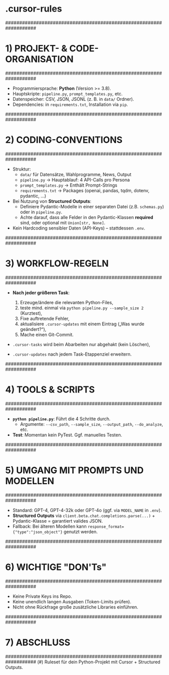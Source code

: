 # .cursor-rules

###################################################################
# 1) PROJEKT- & CODE-ORGANISATION
###################################################################

- Programmiersprache: **Python** (Version >= 3.8).
- Hauptskripte: `pipeline.py`, `prompt_templates.py`, etc.
- Datenspeicher: CSV, JSON, JSONL (z. B. in `data/` Ordner).
- Dependencies: in `requirements.txt`, Installation via `pip`.

###################################################################
# 2) CODING-CONVENTIONS
###################################################################

- Struktur:
  - `data/` für Datensätze, Wahlprogramme, News, Output
  - `pipeline.py` → Hauptablauf: 4 API-Calls pro Persona
  - `prompt_templates.py` → Enthält Prompt-Strings
  - `requirements.txt` → Packages (openai, pandas, tqdm, dotenv, pydantic, …)
- Bei Nutzung von **Structured Outputs**:
  - Definiere Pydantic-Modelle in einer separaten Datei (z.B. `schemas.py`) oder in `pipeline.py`.
  - Achte darauf, dass alle Felder in den Pydantic-Klassen **required** sind, oder optional mit `Union[str, None]`.
- Kein Hardcoding sensibler Daten (API-Keys) – stattdessen `.env`.

###################################################################
# 3) WORKFLOW-REGELN
###################################################################

- **Nach jeder größeren Task**:
  1. Erzeuge/ändere die relevanten Python-Files, 
  2. teste mind. einmal via `python pipeline.py --sample_size 2` (Kurztest),
  3. Fixe auftretende Fehler,
  4. aktualisiere `.cursor-updates` mit einem Eintrag („Was wurde geändert?“),
  5. Mache einen Git-Commit.

- `.cursor-tasks` wird beim Abarbeiten nur abgehakt (kein Löschen), 
- `.cursor-updates` nach jedem Task-Etappenziel erweitern.

###################################################################
# 4) TOOLS & SCRIPTS
###################################################################

- **`python pipeline.py`**: Führt die 4 Schritte durch.
  - Argumente: `--csv_path`, `--sample_size`, `--output_path`, `--do_analyze`, etc.
- **Test**: Momentan kein PyTest. Ggf. manuelles Testen.

###################################################################
# 5) UMGANG MIT PROMPTS UND MODELLEN
###################################################################

- Standard: GPT-4, GPT-4-32k oder GPT-4o (ggf. via `MODEL_NAME` in `.env`).
- **Structured Outputs** via `client.beta.chat.completions.parse(...)` + Pydantic-Klasse = garantiert valides JSON.
- Fallback: Bei älteren Modellen kann `response_format={"type":"json_object"}` genutzt werden.

###################################################################
# 6) WICHTIGE "DON'Ts"
###################################################################

- Keine Private Keys ins Repo.
- Keine unendlich langen Ausgaben (Token-Limits prüfen).
- Nicht ohne Rückfrage große zusätzliche Libraries einführen.

###################################################################
# 7) ABSCHLUSS
###################################################################
(#) Ruleset für dein Python-Projekt mit Cursor + Structured Outputs.
